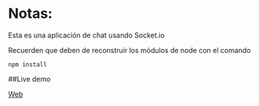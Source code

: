 # Notas:

Esta es una aplicación de chat usando Socket.io

Recuerden que deben de reconstruir los módulos de node con el comando

```
npm install
```

##Live demo

[Web](https://socket-chat-cinsuasty.herokuapp.com/)